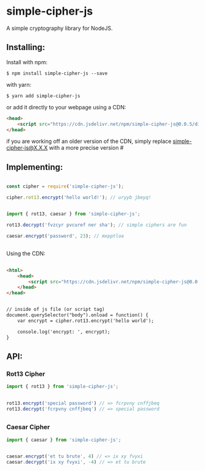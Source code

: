 # simple-cipher-js
A simple cryptography library for NodeJS.

## Installing:

Install with npm:

```
$ npm install simple-cipher-js --save
```

with yarn:
```
$ yarn add simple-cipher-js
```

or add it directly to your webpage using a CDN:
```html
<head>
	<script src="https://cdn.jsdelivr.net/npm/simple-cipher-js@0.0.5/dist/index.min.js"></script>
</head>
```

if you are working off an older version of the CDN, simply replace simple-cipher-js@X.X.X with a more precise version #

## Implementing:

```javascript

const cipher = require('simple-cipher-js');

cipher.rot13.encrypt('hello world!'); // uryyb jbeyq!

```


```javascript

import { rot13, caesar } from 'simple-cipher-js';

rot13.decrypt('fvzcyr pvcuref ner sha'); // simple ciphers are fun

caesar.encrypt('password', 23); // mxpptloa 

```
##

Using the CDN:
```html
	
<html> 
	<head>
		<script src="https://cdn.jsdelivr.net/npm/simple-cipher-js@0.0.5/dist/index.min.js"></script>
	</head>
</head>


// inside of js file (or script tag)
document.querySelector("body").onload = function() {
	var encrypt = cipher.rot13.encrypt('hello world');

	console.log('encrypt: ', encrypt);
}

```

## API:

### Rot13 Cipher
```javascript
import { rot13 } from 'simple-cipher-js';
		 

rot13.encrypt('special password') // => fcrpvny cnffjbeq
rot13.decrypt('fcrpvny cnffjbeq') // => special password

```  
##

### Caesar Cipher
```javascript
import { caesar } from 'simple-cipher-js';
		 

caesar.encrypt('et tu brute', 4) // => ix xy fvyxi
caesar.decrypt('ix xy fvyxi', -4) // => et tu brute

```  
##
